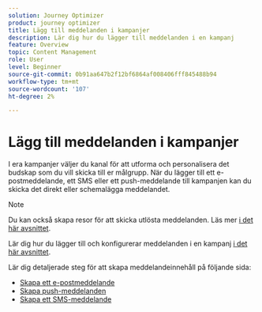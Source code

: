 ```yaml
---
solution: Journey Optimizer
product: journey optimizer
title: Lägg till meddelanden i kampanjer
description: Lär dig hur du lägger till meddelanden i en kampanj
feature: Overview
topic: Content Management
role: User
level: Beginner
source-git-commit: 0b91aa647b2f12bf6864af008406fff845488b94
workflow-type: tm+mt
source-wordcount: '107'
ht-degree: 2%

---
```



# Lägg till meddelanden i kampanjer

I era kampanjer väljer du kanal för att utforma och personalisera det budskap som du vill skicka till er målgrupp. När du lägger till ett e-postmeddelande, ett SMS eller ett push-meddelande till kampanjen kan du skicka det direkt eller schemalägga meddelandet.

>[!NOTE]
>Du kan också skapa resor för att skicka utlösta meddelanden. Läs mer [i det här avsnittet](messages-in-journeys.md).

Lär dig hur du lägger till och konfigurerar meddelanden i en kampanj [i det här avsnittet](../campaigns/create-campaign.md).

Lär dig detaljerade steg för att skapa meddelandeinnehåll på följande sida:

* [Skapa ett e-postmeddelande](create-email.md)
* [Skapa push-meddelanden](create-push.md)
* [Skapa ett SMS-meddelande](create-sms.md)
